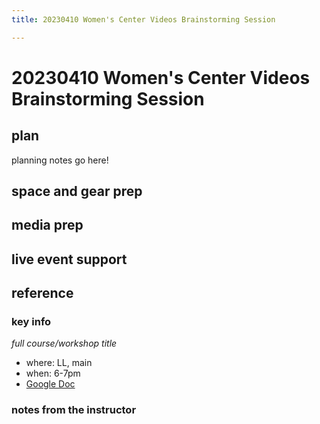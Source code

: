 ```yaml
---
title: 20230410 Women's Center Videos Brainstorming Session

---
```


# 20230410 Women's Center Videos Brainstorming Session

## plan
planning notes go here!
## space and gear prep
## media prep
## live event support
## reference
### key info
*full course/workshop title*
* where: LL, main
* when: 6-7pm
* [Google Doc](https://docs.google.com/document/d/15EsThCxdr5Pk2xXo4XOobb_GexDgkHApTQgd8oe7T28/edit#)

### notes from the instructor
